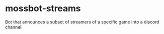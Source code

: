 # mossbot-streams
Bot that announces a subset of streamers of a specific game into a discord channel
